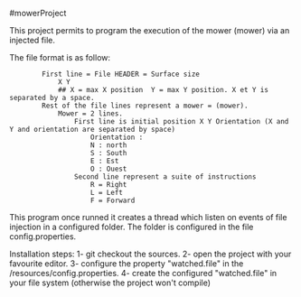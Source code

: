 #mowerProject

This project permits to program the execution of the mower (mower) via an injected file.

The file format is as follow:

            First line = File HEADER = Surface size
                X Y
                ## X = max X position  Y = max Y position. X et Y is separated by a space.
            Rest of the file lines represent a mower = (mower).
                Mower = 2 lines.
                    First line is initial position X Y Orientation (X and Y and orientation are separated by space)
                        Orientation :
                        N : north
                        S : South
                        E : Est
                        O : Ouest
                    Second line represent a suite of instructions
                        R = Right
                        L = Left
                        F = Forward


This program once runned it creates a thread which listen on events of file injection in a configured folder.
The folder is configured in the file config.properties.

Installation steps:
1- git checkout the sources.
2- open the project with your favourite editor.
3- configure the property "watched.file" in the /resources/config.properties.
4- create the configured "watched.file" in your file system (otherwise the project won't compile)